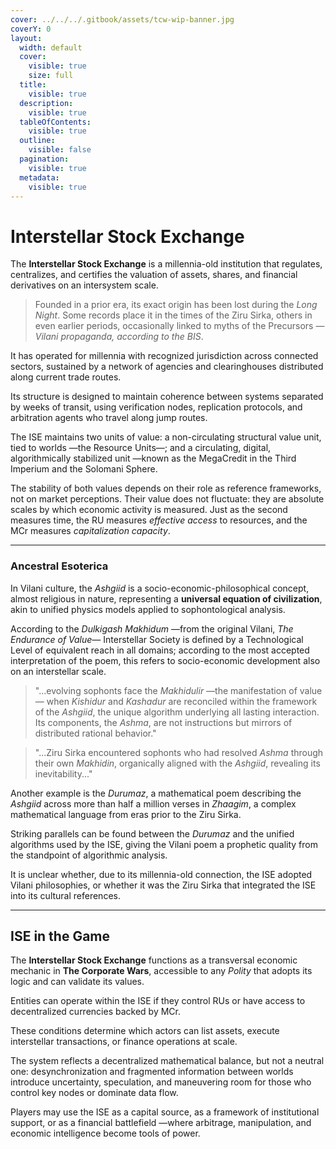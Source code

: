 ```yaml
---
cover: ../../../.gitbook/assets/tcw-wip-banner.jpg
coverY: 0
layout:
  width: default
  cover:
    visible: true
    size: full
  title:
    visible: true
  description:
    visible: true
  tableOfContents:
    visible: true
  outline:
    visible: false
  pagination:
    visible: true
  metadata:
    visible: true
---
```


# Interstellar Stock Exchange

The **Interstellar Stock Exchange** is a millennia-old institution that regulates, centralizes, and certifies the valuation of assets, shares, and financial derivatives on an intersystem scale.

> Founded in a prior era, its exact origin has been lost during the _Long Night_. Some records place it in the times of the Ziru Sirka, others in even earlier periods, occasionally linked to myths of the Precursors —_Vilani propaganda, according to the BIS_.

It has operated for millennia with recognized jurisdiction across connected sectors, sustained by a network of agencies and clearinghouses distributed along current trade routes.

Its structure is designed to maintain coherence between systems separated by weeks of transit, using verification nodes, replication protocols, and arbitration agents who travel along jump routes.

The ISE maintains two units of value: a non-circulating structural value unit, tied to worlds —the Resource Units—; and a circulating, digital, algorithmically stabilized unit —known as the MegaCredit in the Third Imperium and the Solomani Sphere.

The stability of both values depends on their role as reference frameworks, not on market perceptions. Their value does not fluctuate: they are absolute scales by which economic activity is measured. Just as the second measures time, the RU measures _effective access_ to resources, and the MCr measures _capitalization capacity_.

***

### Ancestral Esoterica

In Vilani culture, the _Ashgiid_ is a socio-economic-philosophical concept, almost religious in nature, representing a **universal equation of civilization**, akin to unified physics models applied to sophontological analysis.

According to the _Dulkigash Makhidum_ —from the original Vilani, _The Endurance of Value_— Interstellar Society is defined by a Technological Level of equivalent reach in all domains; according to the most accepted interpretation of the poem, this refers to socio-economic development also on an interstellar scale.

> "...evolving sophonts face the _Makhidulir_ —the manifestation of value— when _Kishidur_ and _Kashadur_ are reconciled within the framework of the _Ashgiid_, the unique algorithm underlying all lasting interaction. Its components, the _Ashma_, are not instructions but mirrors of distributed rational behavior."

> "...Ziru Sirka encountered sophonts who had resolved _Ashma_ through their own _Makhidin_, organically aligned with the _Ashgiid_, revealing its inevitability..."

Another example is the _Durumaz_, a mathematical poem describing the _Ashgiid_ across more than half a million verses in _Zhaagim_, a complex mathematical language from eras prior to the Ziru Sirka.

Striking parallels can be found between the _Durumaz_ and the unified algorithms used by the ISE, giving the Vilani poem a prophetic quality from the standpoint of algorithmic analysis.

It is unclear whether, due to its millennia-old connection, the ISE adopted Vilani philosophies, or whether it was the Ziru Sirka that integrated the ISE into its cultural references.

***

## ISE in the Game

The **Interstellar Stock Exchange** functions as a transversal economic mechanic in **The Corporate Wars**, accessible to any _Polity_ that adopts its logic and can validate its values.

Entities can operate within the ISE if they control RUs or have access to decentralized currencies backed by MCr.

These conditions determine which actors can list assets, execute interstellar transactions, or finance operations at scale.

The system reflects a decentralized mathematical balance, but not a neutral one: desynchronization and fragmented information between worlds introduce uncertainty, speculation, and maneuvering room for those who control key nodes or dominate data flow.

Players may use the ISE as a capital source, as a framework of institutional support, or as a financial battlefield —where arbitrage, manipulation, and economic intelligence become tools of power.
